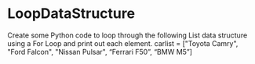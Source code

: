 # LoopDataStructure
Create some Python code to loop through the following List data structure using a For Loop and print out each element.
carlist = ["Toyota Camry", "Ford Falcon", "Nissan Pulsar", “Ferrari F50”, “BMW M5”]
